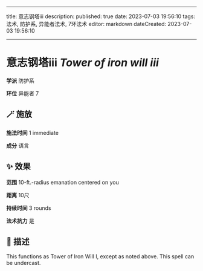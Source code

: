 
---
title: 意志钢塔iii
description: 
published: true
date: 2023-07-03 19:56:10
tags: 法术, 防护系, 异能者法术, 7环法术
editor: markdown
dateCreated: 2023-07-03 19:56:10

---

# **意志钢塔iii** *Tower of iron will iii*

**学派** 防护系 

**环位** 异能者 7

## 🪄 施放

**施法时间** 1 immediate

**成分** 语言

## ✨ 效果  

**范围** 10-ft.-radius emanation centered on you

**距离** 10尺  

**持续时间** 3 rounds 

**法术抗力** 是

## 📖 描述

This functions as Tower of Iron Will I, except as noted above. This spell can be undercast.
    
